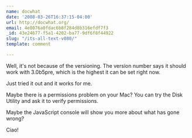 ```yaml
---
name: docwhat
date: '2008-03-26T16:37:15-04:00'
url: http://docwhat.org/
email: 4e8076a0fdac6b8f284d8b316efdf7f3
_id: 43e24677-f5a1-4202-ba77-9df6f8f44922
slug: "/its-all-text-v080/"
template: comment

---
```


Well, it's not because of the versioning.  The version number says it should work with 3.0b5pre, which is the highest it can be set right now.

Just tried it out and it works for me.

Maybe there is a permissions problem on your Mac?  You can try the Disk Utility and ask it to verify permissions.

Maybe the JavaScript console will show you more about what has gone wrong?

Ciao!

